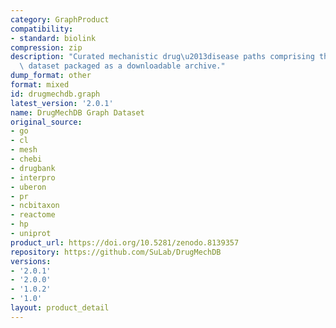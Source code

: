 ```yaml
---
category: GraphProduct
compatibility:
- standard: biolink
compression: zip
description: "Curated mechanistic drug\u2013disease paths comprising the DrugMechDB\
  \ dataset packaged as a downloadable archive."
dump_format: other
format: mixed
id: drugmechdb.graph
latest_version: '2.0.1'
name: DrugMechDB Graph Dataset
original_source:
- go
- cl
- mesh
- chebi
- drugbank
- interpro
- uberon
- pr
- ncbitaxon
- reactome
- hp
- uniprot
product_url: https://doi.org/10.5281/zenodo.8139357
repository: https://github.com/SuLab/DrugMechDB
versions:
- '2.0.1'
- '2.0.0'
- '1.0.2'
- '1.0'
layout: product_detail
---
```

